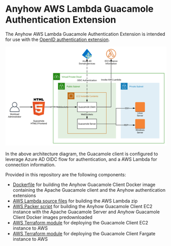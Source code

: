 # Anyhow AWS Lambda Guacamole Authentication Extension

The Anyhow AWS Lambda Guacamole Authentication Extension is intended for use with the [OpenID authentication extension][openid-auth]. 

![Anyhow AWS Architecture][anyhow-aws-architecture]

In the above architecture diagram, the Guacamole client is configured to leverage Azure AD OIDC flow for authentication, and a AWS Lambda for connection information.

Provided in this repository are the following components:
* [Dockerfile][anyhow-docker-guacamole-client] for building the Anyhow Guacamole Client Docker image containing the Apache Guacamole client and the Anyhow authentication extensions
* [AWS Lambda source files][anyhow-aws-lambda] for building the AWS Lambda zip
* [AWS Packer script][anyhow-aws-packer] for building the Anyhow Guacamole Client EC2 instance with the Apache Guacamole Server and Anyhow Guacamole Client Docker images predownloaded
* [AWS Terraform module][anyhow-aws-terraform-ec2] for deploying the Guacamole Client EC2 instance to AWS
* [AWS Terraform module][anyhow-aws-terraform-fargate] for deploying the Guacamole Client Fargate instance to AWS


[openid-auth]: https://guacamole.apache.org/doc/gug/openid-auth.html
[anyhow-aws-architecture]: anyhow-aws-architecture.svg
[anyhow-docker-guacamole-client]: ../docker/guacamole-client
[anyhow-aws-lambda]: ../aws/lambda
[anyhow-aws-packer]: ../aws/packer
[anyhow-aws-terraform-ec2]: ../aws/terraform/ec2
[anyhow-aws-terraform-fargate]: ../aws/terraform/fargate

